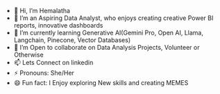 - 👋 Hi, I’m Hemalatha
- 👀 I’m an Aspiring Data Analyst, who enjoys creating creative Power BI reports, innovative dashboards
- 🌱 I’m currently learning Generative AI(Gemini Pro, Open AI, Llama, Langchain, Pinecone, Vector Databases)
- 💞️ I’m Open to collaborate on Data Analysis Projects, Volunteer or Otherwise
- 📫 Lets Connect on linkedin
- ⚡ Pronouns: She/Her
- 😄 Fun fact: I Enjoy exploring New skills and creating MEMES 
